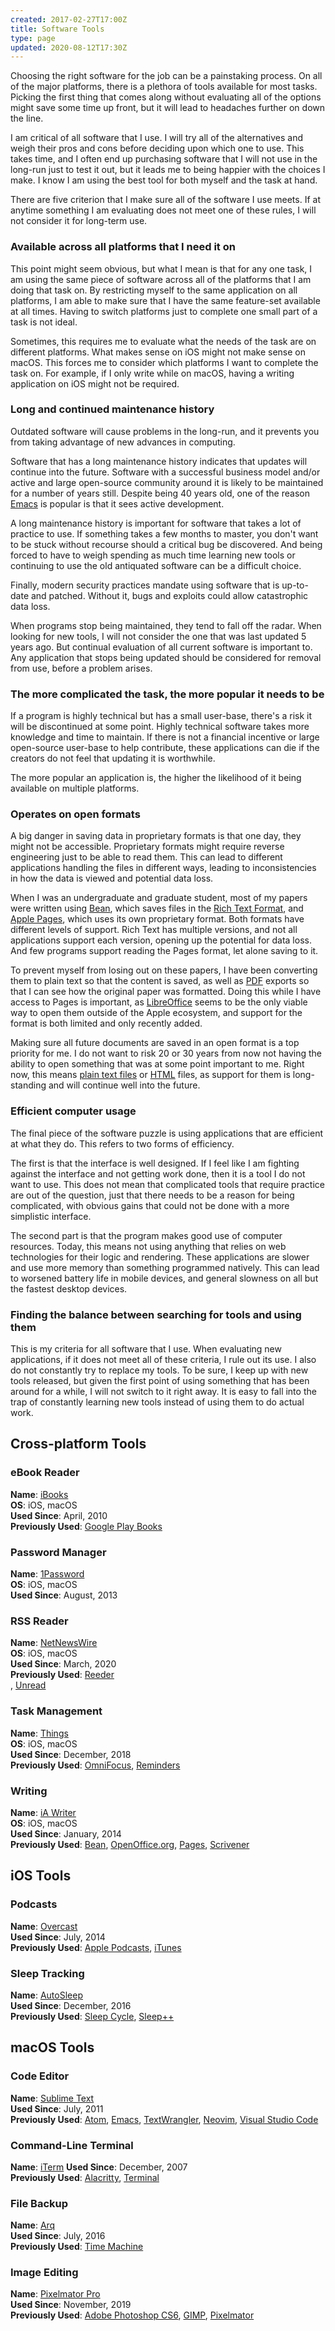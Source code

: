 ```yaml
---
created: 2017-02-27T17:00Z
title: Software Tools
type: page
updated: 2020-08-12T17:30Z
---
```


Choosing the right software for the job can be a painstaking process. On all of the major platforms, there is a plethora of tools available for most tasks. Picking the first thing that comes along without evaluating all of the options might save some time up front, but it will lead to headaches further on down the line.

I am critical of all software that I use. I will try all of the alternatives and weigh their pros and cons before deciding upon which one to use. This takes time, and I often end up purchasing software that I will not use in the long-run just to test it out, but it leads me to being happier with the choices I make. I know I am using the best tool for both myself and the task at hand.

There are five criterion that I make sure all of the software I use meets. If at anytime something I am evaluating does not meet one of these rules, I will not consider it for long-term use.

### Available across all platforms that I need it on

This point might seem obvious, but what I mean is that for any one task, I am using the same piece of software across all of the platforms that I am doing that task on. By restricting myself to the same application on all platforms, I am able to make sure that I have the same feature-set available at all times. Having to switch platforms just to complete one small part of a task is not ideal.

Sometimes, this requires me to evaluate what the needs of the task are on different platforms. What makes sense on iOS might not make sense on macOS. This forces me to consider which platforms I want to complete the task on. For example, if I only write while on macOS, having a writing application on iOS might not be required.

### Long and continued maintenance history

Outdated software will cause problems in the long-run, and it prevents you from taking advantage of new advances in computing.

Software that has a long maintenance history indicates that updates will continue into the future. Software with a successful business model and/or active and large open-source community around it is likely to be maintained for a number of years still. Despite being 40 years old, one of the reason [Emacs](https://en.wikipedia.org/wiki/Emacs) is popular is that it sees active development.

A long maintenance history is important for software that takes a lot of practice to use. If something takes a few months to master, you don't want to be stuck without recourse should a critical bug be discovered. And being forced to have to weigh spending as much time learning new tools or continuing to use the old antiquated software can be a difficult choice.

Finally, modern security practices mandate using software that is up-to-date and patched. Without it, bugs and exploits could allow catastrophic data loss.

When programs stop being maintained, they tend to fall off the radar. When looking for new tools, I will not consider the one that was last updated 5 years ago. But continual evaluation of all current software is important to. Any application that stops being updated should be considered for removal from use, before a problem arises.

### The more complicated the task, the more popular it needs to be

If a program is highly technical but has a small user-base, there's a risk it will be discontinued at some point. Highly technical software takes more knowledge and time to maintain. If there is not a financial incentive or large open-source user-base to help contribute, these applications can die if the creators do not feel that updating it is worthwhile.

The more popular an application is, the higher the likelihood of it being available on multiple platforms.

### Operates on open formats

A big danger in saving data in proprietary formats is that one day, they might not be accessible. Proprietary formats might require reverse engineering just to be able to read them. This can lead to different applications handling the files in different ways, leading to inconsistencies in how the data is viewed and potential data loss.

When I was an undergraduate and graduate student, most of my papers were written using [Bean](https://en.wikipedia.org/wiki/Bean_(software)), which saves files in the [Rich Text Format](https://en.wikipedia.org/wiki/Rich_Text_Format), and [Apple Pages](https://en.wikipedia.org/wiki/Pages_(word_processor)), which uses its own proprietary format. Both formats have different levels of support. Rich Text has multiple versions, and not all applications support each version, opening up the potential for data loss. And few programs support reading the Pages format, let alone saving to it.

To prevent myself from losing out on these papers, I have been converting them to plain text so that the content is saved, as well as [PDF](https://en.wikipedia.org/wiki/Portable_Document_Format) exports so that I can see how the original paper was formatted. Doing this while I have access to Pages is important, as [LibreOffice](https://en.wikipedia.org/wiki/LibreOffice) seems to be the only viable way to open them outside of the Apple ecosystem, and support for the format is both limited and only recently added.

Making sure all future documents are saved in an open format is a top priority for me. I do not want to risk 20 or 30 years from now not having the ability to open something that was at some point important to me. Right now, this means [plain text files](https://en.wikipedia.org/wiki/Plain_text) or [HTML](https://en.wikipedia.org/wiki/HTML) files, as support for them is long-standing and will continue well into the future.

### Efficient computer usage

The final piece of the software puzzle is using applications that are efficient at what they do. This refers to two forms of efficiency.

The first is that the interface is well designed. If I feel like I am fighting against the interface and not getting work done, then it is a tool I do not want to use. This does not mean that complicated tools that require practice are out of the question, just that there needs to be a reason for being complicated, with obvious gains that could not be done with a more simplistic interface.

The second part is that the program makes good use of computer resources. Today, this means not using anything that relies on web technologies for their logic and rendering. These applications are slower and use more memory than something programmed natively. This can lead to worsened battery life in mobile devices, and general slowness on all but the fastest desktop devices.

### Finding the balance between searching for tools and using them

This is my criteria for all software that I use. When evaluating new applications, if it does not meet all of these criteria, I rule out its use. I also do not constantly try to replace my tools. To be sure, I keep up with new tools released, but given the first point of using something that has been around for a while, I will not switch to it right away. It is easy to fall into the trap of constantly learning new tools instead of using them to do actual work.

## Cross-platform Tools

### eBook Reader

**Name**: [iBooks](https://www.apple.com/ibooks/)<br>
**OS**: iOS, macOS<br>
**Used Since**: April, 2010<br>
**Previously Used**: [Google Play Books](https://en.wikipedia.org/wiki/Google_Play_Books)

### Password Manager

**Name**: [1Password](https://1password.com)<br>
**OS**: iOS, macOS<br>
**Used Since**: August, 2013

### RSS Reader

**Name**: [NetNewsWire](http://netnewswireapp.com)<br>
**OS**: iOS, macOS<br>
**Used Since**: March, 2020<br>
**Previously Used**: [Reeder](http://reederapp.com)<br>, [Unread](http://supertop.co/unread/)

### Task Management

**Name**: [Things](https://culturedcode.com/things/)<br>
**OS**: iOS, macOS<br>
**Used Since**: December, 2018<br>
**Previously Used**: [OmniFocus](https://www.omnigroup.com/omnifocus), [Reminders](https://en.wikipedia.org/wiki/Reminders_(Apple))

### Writing

**Name**: [iA Writer](https://ia.net/writer/)<br>
**OS**: iOS, macOS<br>
**Used Since**: January, 2014<br>
**Previously Used**: [Bean](http://www.bean-osx.com/Bean.html), [OpenOffice.org](https://en.wikipedia.org/wiki/OpenOffice.org), [Pages](https://www.apple.com/pages/), [Scrivener](http://www.literatureandlatte.com/scrivener.php)

## iOS Tools

### Podcasts

**Name**: [Overcast](https://overcast.fm)<br>
**Used Since**: July, 2014<br>
**Previously Used**: [Apple Podcasts](https://support.apple.com/en-us/HT201859), [iTunes](https://www.apple.com/itunes/)

### Sleep Tracking

**Name**: [AutoSleep](http://autosleep.tantsissa.com)<br>
**Used Since**: December, 2016<br>
**Previously Used**: [Sleep Cycle](https://www.sleepcycle.com), [Sleep++](https://david-smith.org/apps/)

## macOS Tools

### Code Editor

**Name**: [Sublime Text](https://www.sublimetext.com)<br>
**Used Since**: July, 2011<br>
**Previously Used**: [Atom](https://atom.io), [Emacs](https://www.gnu.org/software/emacs/), [TextWrangler](http://www.barebones.com/products/textwrangler/), [Neovim](https://neovim.io), [Visual Studio Code](https://code.visualstudio.com)

### Command-Line Terminal

**Name**: [iTerm](https://www.iterm2.com)
**Used Since**: December, 2007<br>
**Previously Used**: [Alacritty](https://github.com/jwilm/alacritty), [Terminal](https://en.wikipedia.org/wiki/Terminal_(macOS))<br>

### File Backup

**Name**: [Arq](https://www.arqbackup.com)<br>
**Used Since**: July, 2016<br>
**Previously Used**: [Time Machine](https://en.wikipedia.org/wiki/Time_Machine_(macOS))

### Image Editing

**Name**: [Pixelmator Pro](https://www.pixelmator.com/pro/)<br>
**Used Since**: November, 2019<br>
**Previously Used**: [Adobe Photoshop CS6](https://en.wikipedia.org/wiki/Adobe_Photoshop), [GIMP](https://www.gimp.org), [Pixelmator](http://www.pixelmator.com)

